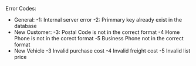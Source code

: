 Error Codes:
  - General:
      -1: Internal server error
      -2: Primmary key already exist in the database
  - New Customer:
      -3: Postal Code is not in the correct format
      -4 Home Phone is not in the corect format
      -5 Business Phone not in the correct format
  - New Vehicle
      -3 Invalid purchase cost
      -4 Invalid freight cost
      -5 Invalid list price
